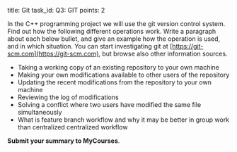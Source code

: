 title: Git
task_id: Q3: GIT
points: 2


In the C++ programming project we will use the git version control
system. Find out how the following different operations work. Write a
paragraph about each below bullet, and give an example how the
operation is used, and in which situation. You can start investigating
git at [https://git-scm.com](https://git-scm.com), but browse also
other information sources.

  * Taking a working copy of an existing repository to your own machine
  * Making your own modifications available to other users of the repository
  * Updating the recent modifications from the repository to your own
    machine
  * Reviewing the log of modifications
  * Solving a conflict where two users have modified the same file
    simultaneously 
  * What is feature branch workflow and why it may be better in group
    work than centralized centralized workflow

**Submit your summary to MyCourses**.
